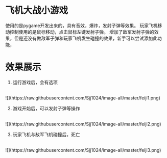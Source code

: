 # 飞机大战小游戏

使用的是pygame开发出来的，具有音效，爆炸，发射子弹等效果。
玩家飞机移动控制使用的是鼠标移动，点击鼠标左键发射子弹。
增加了敌军发射子弹的效果，但是还没有做敌军子弹和玩家飞机发生碰撞的效果，新手可以尝试添加此功能，


# 效果展示

1. 运行游戏后，会有选项  
<br>
![](https://raw.githubusercontent.com/Sjj1024/image-all/master/feiji1.png)  

<br>

2. 游戏开始后，可以发射子弹等操作  
<br>
![](https://raw.githubusercontent.com/Sjj1024/image-all/master/feiji2.png)
  
<br>

3. 玩家飞机与敌军飞机碰撞后，死亡  
<br>
![](https://raw.githubusercontent.com/Sjj1024/image-all/master/feiji3.png)
